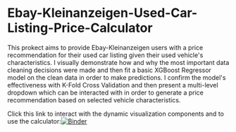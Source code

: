 # Ebay-Kleinanzeigen-Used-Car-Listing-Price-Calculator
This prokect aims to provide Ebay-Kleinanzeigen users with a price recommendation for their used car listing given their used vehicle's characteristics. 
I visually demonstrate how and why the most important data cleaning decisions were made and then fit a basic XGBoost Regressor model on the clean data in order to make predictions. I confirm the model's effectiveness with K-Fold Cross Validation and then present a multi-level dropdown which can be interacted with in order to generate a price recommendation based on selected vehicle characteristics. 

Click this link to interact with the dynamic visualization components and to use the calculator:[![Binder](https://mybinder.org/badge_logo.svg)](https://mybinder.org/v2/gh/bigarnold/Ebay-Kleinanzeigen-Used-Car-Listing-Price-Calculator/HEAD?labpath=Ebay-Kleinanzeigen%20Used%20Car%20Listings%20Analysis%20and%20Price%20Calculator.ipynb)

